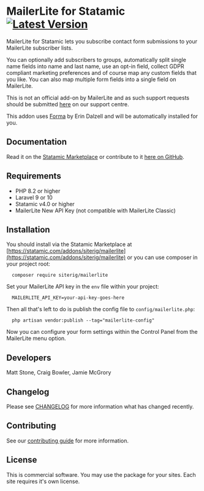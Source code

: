 # MailerLite for Statamic [![Latest Version](https://img.shields.io/github/release/siterig/statamic-mailerlite.svg?style=flat-square)](https://github.com/siterig/statamic-mailerlite/releases)

MailerLite for Statamic lets you subscribe contact form submissions to your MailerLite subscriber lists.

You can optionally add subscribers to groups, automatically split single name fields into name and last name, use an opt-in field, collect GDPR compliant marketing preferences and of course map any custom fields that you like. You can also map multiple form fields into a single field on MailerLite.

This is not an official add-on by MailerLite and as such support requests should be submitted [here](https://rockandscissor.atlassian.net/servicedesk/customer/portal/2) on our support centre.

This addon uses [Forma](https://statamic.com/addons/silentz/forma) by Erin Dalzell and will be automatically installed for you.


## Documentation

Read it on the [Statamic Marketplace](https://statamic.com/addons/siterig/mailerlite/docs) or contribute to it [here on GitHub](DOCUMENTATION.md).


## Requirements

* PHP 8.2 or higher
* Laravel 9 or 10
* Statamic v4.0 or higher
* MailerLite New API Key (not compatible with MailerLite Classic)


## Installation

You should install via the Statamic Marketplace at [https://statamic.com/addons/siterig/mailerlite](https://statamic.com/addons/siterig/mailerlite) or you can use composer in your project root:

```
  composer require siterig/mailerlite
```

Set your MailerLite API key in the `env` file within your project:

```
  MAILERLITE_API_KEY=your-api-key-goes-here
```

Then all that's left to do is publish the config file to `config/mailerlite.php`:

```
  php artisan vendor:publish --tag="mailerlite-config"
```

Now you can configure your form settings within the Control Panel from the MailerLite menu option.


## Developers

Matt Stone, Craig Bowler, Jamie McGrory


## Changelog

Please see [CHANGELOG](CHANGELOG.md) for more information what has changed recently.


## Contributing

See our [contributing guide](CONTRIBUTING.md) for more information.


## License

This is commercial software. You may use the package for your sites. Each site requires it's own license.

